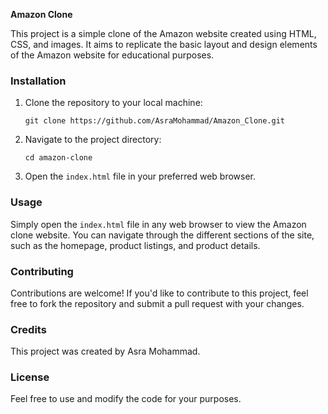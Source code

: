 **Amazon Clone**

This project is a simple clone of the Amazon website created using HTML, CSS, and images. It aims to replicate the basic layout and design elements of the Amazon website for educational purposes.

### Installation

1. Clone the repository to your local machine:
   ```
   git clone https://github.com/AsraMohammad/Amazon_Clone.git
   ```

2. Navigate to the project directory:
   ```
   cd amazon-clone
   ```

3. Open the `index.html` file in your preferred web browser.

### Usage

Simply open the `index.html` file in any web browser to view the Amazon clone website. You can navigate through the different sections of the site, such as the homepage, product listings, and product details.

### Contributing

Contributions are welcome! If you'd like to contribute to this project, feel free to fork the repository and submit a pull request with your changes.

### Credits

This project was created by Asra Mohammad.

### License

 Feel free to use and modify the code for your purposes.
